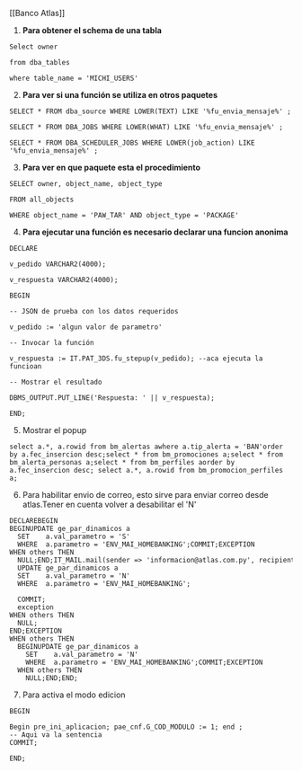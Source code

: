 [[Banco Atlas]]
1. **Para obtener el schema de una tabla**
```
Select owner

from dba_tables

where table_name = 'MICHI_USERS'
```
2. **Para ver si una función se utiliza en otros paquetes**
```
SELECT * FROM dba_source WHERE LOWER(TEXT) LIKE '%fu_envia_mensaje%' ;

SELECT * FROM DBA_JOBS WHERE LOWER(WHAT) LIKE '%fu_envia_mensaje%' ;

SELECT * FROM DBA_SCHEDULER_JOBS WHERE LOWER(job_action) LIKE '%fu_envia_mensaje%' ;
```
3. **Para ver en que paquete esta el procedimiento**
```
SELECT owner, object_name, object_type

FROM all_objects

WHERE object_name = 'PAW_TAR' AND object_type = 'PACKAGE'
```
4. **Para ejecutar una función es necesario declarar una funcion anonima**
```
DECLARE

v_pedido VARCHAR2(4000);

v_respuesta VARCHAR2(4000);

BEGIN

-- JSON de prueba con los datos requeridos

v_pedido := 'algun valor de parametro'

-- Invocar la función

v_respuesta := IT.PAT_3DS.fu_stepup(v_pedido); --aca ejecuta la funcioan

-- Mostrar el resultado

DBMS_OUTPUT.PUT_LINE('Respuesta: ' || v_respuesta);

END;
```
5. Mostrar el popup
```
select a.*, a.rowid from bm_alertas awhere a.tip_alerta = 'BAN'order by a.fec_insercion desc;select * from bm_promociones a;select * from bm_alerta_personas a;select * from bm_perfiles aorder by a.fec_insercion desc; select a.*, a.rowid from bm_promocion_perfiles a; 
```
6. Para habilitar envio de correo, esto sirve para enviar correo desde atlas.Tener en cuenta volver a desabilitar el 'N'
```
DECLAREBEGIN  
BEGINUPDATE ge_par_dinamicos a  
  SET    a.val_parametro = 'S'  
  WHERE  a.parametro = 'ENV_MAI_HOMEBANKING';COMMIT;EXCEPTION  
WHEN others THEN  
  NULL;END;IT_MAIL.mail(sender => 'informacion@atlas.com.py', recipients => 'joaquin.valdivieso@atlas.com.py', subject => 'Prueba', message => 'Prueba');BEGIN  
  UPDATE ge_par_dinamicos a  
  SET    a.val_parametro = 'N'  
  WHERE  a.parametro = 'ENV_MAI_HOMEBANKING';  
    
  COMMIT;  
  exception  
WHEN others THEN  
  NULL;  
END;EXCEPTION  
WHEN others THEN  
  BEGINUPDATE ge_par_dinamicos a  
    SET    a.val_parametro = 'N'  
    WHERE  a.parametro = 'ENV_MAI_HOMEBANKING';COMMIT;EXCEPTION  
  WHEN others THEN  
    NULL;END;END;
```

7. Para activa el modo edicion 
```
BEGIN  
  
Begin pre_ini_aplicacion; pae_cnf.G_COD_MODULO := 1; end ;  
-- Aqui va la sentencia  
COMMIT;  
  
END;
```
